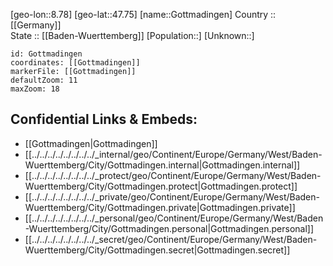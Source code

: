 ﻿---
location: [47.75,8.78] 
mapzoom: [7,12] 
mapmarker: city 
type: City
tags:
- geo/City


SpocWebEntityId: 30522
isDeleted: false
confidential: public

---
[geo-lon::8.78] 
[geo-lat::47.75] 
[name::Gottmadingen] 
Country :: [[Germany]]  
State :: [[Baden-Wuerttemberg]] 
[Population::] 
[Unknown::] 


```leaflet
id: Gottmadingen
coordinates: [[Gottmadingen]] 
markerFile: [[Gottmadingen]] 
defaultZoom: 11 
maxZoom: 18
```


## Confidential Links & Embeds: 
- [[Gottmadingen|Gottmadingen]]  
- [[../../../../../../../../_internal/geo/Continent/Europe/Germany/West/Baden-Wuerttemberg/City/Gottmadingen.internal|Gottmadingen.internal]] 
- [[../../../../../../../../_protect/geo/Continent/Europe/Germany/West/Baden-Wuerttemberg/City/Gottmadingen.protect|Gottmadingen.protect]] 
- [[../../../../../../../../_private/geo/Continent/Europe/Germany/West/Baden-Wuerttemberg/City/Gottmadingen.private|Gottmadingen.private]] 
- [[../../../../../../../../_personal/geo/Continent/Europe/Germany/West/Baden-Wuerttemberg/City/Gottmadingen.personal|Gottmadingen.personal]] 
- [[../../../../../../../../_secret/geo/Continent/Europe/Germany/West/Baden-Wuerttemberg/City/Gottmadingen.secret|Gottmadingen.secret]] 
